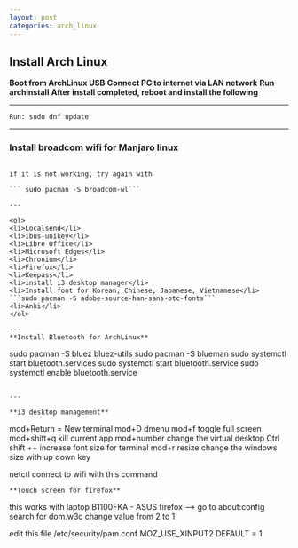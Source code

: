 ```yaml
---
layout: post
categories: arch_linux 
---
```


## Install Arch Linux

**Boot from ArchLinux USB**
**Connect PC to internet via LAN network**
**Run archinstall**
**After install completed, reboot and install the following**

---
```Run: sudo dnf update```

---
### Install broadcom wifi for Manjaro linux

```sudo pacman -S broadcom-wl-dkms '''

if it is not working, try again with

``` sudo pacman -S broadcom-wl```

---

<ol>
<li>Localsend</li>
<li>ibus-unikey</li>
<li>Libre Office</li>
<li>Microsoft Edges</li>
<li>Chronium</li>
<li>Firefox</li>
<li>Keepass</li>
<li>install i3 desktop manager</li>
<li>Install font for Korean, Chinese, Japanese, Vietnamese</li>
```sudo pacman -S adobe-source-han-sans-otc-fonts```
<li>Anki</li>
</ol>

---
**Install Bluetooth for ArchLinux**
   ```
   sudo pacman -S bluez bluez-utils
   sudo pacman -S blueman
   sudo systemctl start bluetooth.services
   sudo systemctl start bluetooth.service
   sudo systemctl enable bluetooth.service
```

---

**i3 desktop management**
```
mod+Return = New terminal
mod+D dmenu
mod+f toggle full screen
mod+shift+q kill current app
mod+number change the virtual desktop
Ctrl shift ++ increase font size for terminal
mod+r resize change the windows size with up down key

netctl connect to wifi with this command
```
**Touch screen for firefox**
```
this works with laptop B1100FKA - ASUS
firefox --> go to about:config
search for dom.w3c change value from 2 to 1

edit this file /etc/security/pam.conf
MOZ_USE_XINPUT2 DEFAULT = 1
```
